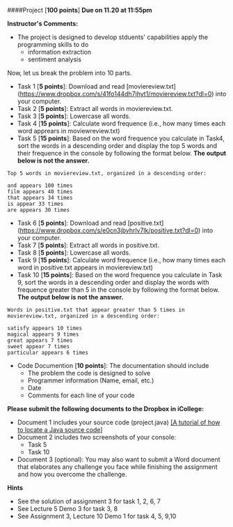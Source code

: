 ####Project [**100 points**] **Due on 11.20 at 11:55pm**

**Instructor's Comments:** 

+ The project is designed to develop stduents' capabilities apply the programming skills to do
  + information extraction
  + sentiment analysis

Now, let us break the problem into 10 parts.
+ Task 1 [**5 points**]: Download and read [moviereview.txt] (https://www.dropbox.com/s/41fo144dh7jhyt1/moviereview.txt?dl=0) into your computer.
+ Task 2 [**5 points**]: Extract all words in moviereview.txt.
+ Task 3 [**5 points**]: Lowercase all words.
+ Task 4 [**15 points**]: Calculate word frequence (i.e., how many times each word apprears in moviewreview.txt)
+ Task 5 [**15 points**]: Based on the word frequence you calculate in Task4, sort the words in a descending order and display the top 5 words and their frequence in the console by following the format below.  **The output below is not the answer.**
```
Top 5 words in moviereview.txt, organized in a descending order:

and appears 100 times
film appears 40 times
that appears 34 times
is appear 33 times
are appears 30 times
```

+ Task 6 [**5 points**]: Download and read [positive.txt] (https://www.dropbox.com/s/e0cn3jbvhrlv7lk/positive.txt?dl=0) into your computer.
+ Task 7 [**5 points**]: Extract all words in positive.txt.
+ Task 8 [**5 points**]: Lowercase all words.
+ Task 9 [**15 points**]: Calculate word frequence (i.e., how many times each word in positive.txt appears in moviereview.txt)
+ Task 10 [**15 points**]: Based on the word frequence you calculate in Task 9, sort the words in a descending order and display the words with frequence greater than 5 in the console by following the format below.  **The output below is not the answer.**
```
Words in positive.txt that appear greater than 5 times in moviereview.txt, organized in a descending order:

satisfy appears 10 times
magical appears 9 times
great appears 7 times
sweet appear 7 times
particular appears 6 times
```

+ Code Documention [**10 points**]: The documentation should include
  + The problem the code is designed to solve
  + Programmer information (Name, email, etc.)
  + Date
  + Comments for each line of your code


**Please submit the following documents to  the Dropbox in iCollege:**
+ Document 1 includes your source code (project.java) [[A tutorial of how to locate a Java source code]](https://www.dropbox.com/s/422i7tz3zz17ay3/Locate%20a%20Java%20Source%20Code.pdf?dl=0)
+ Document 2 includes two screenshots of your console:
  + Task 5
  + Task 10
+ Document 3 (optional): You may also want to submit a Word document that elaborates any challenge you face while finishing the assignment and how you overcome the challenge.

**Hints**
+ See the solution of assignment 3 for task 1, 2, 6, 7
+ See Lecture 5 Demo 3 for task 3, 8
+ See Assignment 3, Lecture 10 Demo 1 for task 4, 5, 9,10
